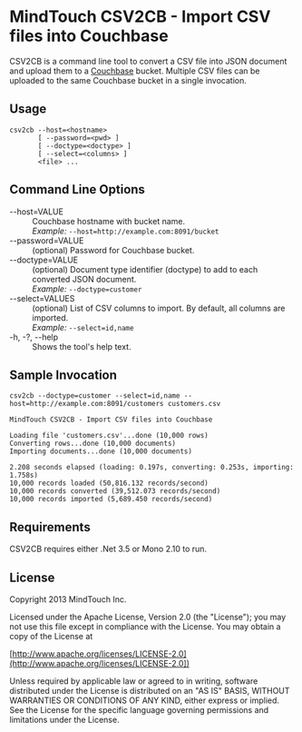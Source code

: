 MindTouch CSV2CB - Import CSV files into Couchbase
==================================================

CSV2CB is a command line tool to convert a CSV file into JSON document and upload them to a 
[Couchbase](http://www.couchbase.com/) bucket.  Multiple CSV files can be uploaded to the same Couchbase
bucket in a single invocation.

Usage
-----

    csv2cb --host=<hostname>
           [ --password=<pwd> ]
           [ --doctype=<doctype> ]
           [ --select=<columns> ]
           <file> ...


Command Line Options
--------------------

<dl>
<dt>
        --host=VALUE
</dt>
<dd>
        Couchbase hostname with bucket name.<br/>
        <em>Example:</em> <code>--host=http://example.com:8091/bucket</code>
</dd>
<dt>
        --password=VALUE
</dt>
<dd>
        (optional) Password for Couchbase bucket.
</dd>
<dt>
        --doctype=VALUE
</dt>
<dd>
        (optional) Document type identifier (doctype) to add to each converted JSON document.<br/>
        <em>Example:</em> <code>--doctype=customer</code>
</dd>
<dt>
        --select=VALUES
</dt>
<dd>
        (optional) List of CSV columns to import. By default, all columns are imported.<br/>
        <em>Example:</em> <code>--select=id,name</code>
</dd>
<dt>
        -h, -?, --help
</dt>
<dd>
        Shows the tool's help text.
</dd>
</dl>

Sample Invocation
-----------------

    csv2cb --doctype=customer --select=id,name --host=http://example.com:8091/customers customers.csv

    MindTouch CSV2CB - Import CSV files into Couchbase

    Loading file 'customers.csv'...done (10,000 rows)
    Converting rows...done (10,000 documents)
    Importing documents...done (10,000 documents)

    2.208 seconds elapsed (loading: 0.197s, converting: 0.253s, importing: 1.758s)
    10,000 records loaded (50,816.132 records/second)
    10,000 records converted (39,512.073 records/second)
    10,000 records imported (5,689.450 records/second)

Requirements
------------
CSV2CB requires either .Net 3.5 or Mono 2.10 to run.

License
-------
Copyright 2013 MindTouch Inc.

Licensed under the Apache License, Version 2.0 (the "License");
you may not use this file except in compliance with the License.
You may obtain a copy of the License at

[http://www.apache.org/licenses/LICENSE-2.0](http://www.apache.org/licenses/LICENSE-2.0])

Unless required by applicable law or agreed to in writing, software
distributed under the License is distributed on an "AS IS" BASIS,
WITHOUT WARRANTIES OR CONDITIONS OF ANY KIND, either express or implied.
See the License for the specific language governing permissions and
limitations under the License.